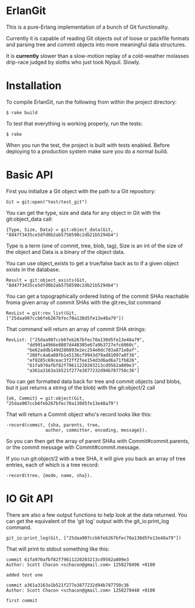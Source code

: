 ErlanGit
====================

This is a pure-Erlang implementation of a bunch of Git functionality.  

Currently it is capable of reading Git objects out of loose or packfile 
formats and parsing tree and commit objects into more meaningful data
structures.

It is __currently__ slower than a slow-motion replay of a cold-weather molasses
drip-race judged by sloths who just took Nyquil. Slowly.

Installation
====================

To compile ErlanGit, run the following from within the project directory:

	$ rake build

To test that everything is working properly, run the tests:

	$ rake

When you run the test, the project is built with tests enabled. Before
deploying to a production system make sure you do a normal build.

Basic API
====================

First you initialize a Git object with the path to a Git repository:

	Git = git:open("test/test_git")

You can get the type, size and data for any object in Git with the
git:object_data call:

	{Type, Size, Data} = git:object_data(Git, "8d47f3435ce5dfd0b2ab5758590c2db21b5294b4")

Type is a term (one of commit, tree, blob, tag), Size is an int of the size of
the object and Data is a binary of the object data.

You can use object_exists to get a true/false back as to if a given object
exists in the database.

	Result = git:object_exists(Git, "8d47f3435ce5dfd0b2ab5758590c2db21b5294b4")

You can get a topographically ordered listing of the commit SHAs reachable 
froma given array of commit SHAs with the git:rev_list command

	RevList = git:rev_list(Git, ["25daa907ccb6feb267bfec70a130d5fe13e48a79"])

That command will return an array of commit SHA strings:

	RevList: ["25daa907ccb6feb267bfec70a130d5fe13e48a79",
            "dd991a4966e8807d448305e67a9b3727efc6060c",
            "be62addb149d286893e2ec254e0dc783a871e8af",
            "208fc4a6a08fb1e5136cf9943d79ad81097a0f36",
            "ef8285c69ceac3f2ff2fee154d3d6ad6a71fb826",
            "61fa970afbf82f79611220203213cd9562a809e3",
            "a361a3163a1b521f277e3877232d94b787750c36"]

You can get formatted data back for tree and commit objects (and blobs, but it
just returns a string of the blob) with the git:object/2 call

	{ok, Commit} = git:object(Git, "25daa907ccb6feb267bfec70a130d5fe13e48a79")

That will return a Commit object who's record looks like this:

	-record(commit, {sha, parents, tree,
                   author, committer, encoding, message}).

So you can then get the array of parent SHAs with Commit#commit.parents, or
the commit message with Commit#commit.message.

If you run git:object/2 with a tree SHA, it will give you back an array of
tree entries, each of which is a tree record:

	-record(tree, {mode, name, sha}).

IO Git API
===================

There are also a few output functions to help look at the data returned.  You
can get the equivalent of the 'git log' output with the git_io:print_log command.

	git_io:print_log(Git, ["25daa907ccb6feb267bfec70a130d5fe13e48a79"])

That will print to stdout something like this:

	commit 61fa970afbf82f79611220203213cd9562a809e3
	Author: Scott Chacon <schacon@gmail.com> 1258278496 +0100

	added test one

	commit a361a3163a1b521f277e3877232d94b787750c36
	Author: Scott Chacon <schacon@gmail.com> 1258278448 +0100

	first commit

